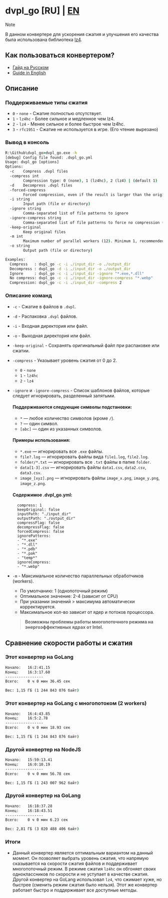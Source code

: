 # dvpl_go [RU] | [EN](README_EN.md)

 > [!NOTE]
 > В данном конвертере для ускорения сжатия и улучшения его качества была использована библиотека [lz4](https://github.com/lz4/lz4).

## Как пользоваться конвертером?
* [Гайд на Русском](.readme/how_to_use.md)
* [Guide in English](.readme/how_to_use_en.md)

## Описание

### Поддерживаемые типы сжатия

- `0` - `none` - Сжатие полностью отсутствует.
- `1` - `lz4hc` - Более сильное и медленное чем lz4.
- `2` - `lz4` - Менее сильное и более быстрое чем lz4hc.
- `3` - `rfc1951` - Сжатие не используется в игре. (Его чтение вырезано)

### Вывод в консоль

```cmd
R:\Github\dvpl_go>dvpl_go.exe -h
[debug] Config file found: .dvpl_go.yml
Usage: dvpl_go [options]
Options:
  -c    Compress .dvpl files
  -compress int
        Compression type: 0 (none), 1 (lz4hc), 2 (lz4) | (default 1)
  -d    Decompress .dvpl files
  -forced-compress
        Forced compression, even if the result is larger than the original
  -i string
        Input path (file or directory)
  -ignore string
        Comma-separated list of file patterns to ignore
  -ignore-compress string
        Comma-separated list of file patterns to force no compression (type 0)
  -keep-original
        Keep original files
  -m int
        Maximum number of parallel workers (12). Minimum 1, recommended 2. (default 1)
  -o string
        Output path (file or directory)

Examples:
  Compress   : dvpl_go -c -i ./input_dir -o ./output_dir
  Decompress : dvpl_go -d -i ./input_dir -o ./output_dir
  Ignore     : dvpl_go -c -i ./input_dir -ignore "*.exe,*.dll"
  No compress: dvpl_go -c -i ./input_dir -ignore-compress "*.webp"
  Compression: dvpl_go -c -i ./input_dir -compress 2
```

### Описание команд
- `-c` - Сжатие в файлов в `.dvpl`.
- `-d` - Распаковка `.dvpl` файлов.
- `-i` - Входная директория или файл.
- `-o` - Выходная директория или файл.
- `-keep-original` - Сохранять оригинальный файл при распаковке или сжатии.
- `-compress` - Указывает уровень сжатия от 0 до 2.
    - `0` - `none`
    - `1` - `lz4hc`
    - `2` - `lz4`
- `-ignore` и `-ignore-compress` - Список шаблонов файлов, которые следует игнорировать, разделенный запятыми.
    #### Поддерживаются следующие символы подстановки:
    - `*` — любое количество символов (кроме `/`).
    - `?` — один символ.
    - `[abc]` — один из указанных символов.

    #### Примеры использования:
    - `*.exe` — игнорировать все `.exe` файлы.
    - `file?.log` — игнорировать файлы вида `file1.log`, `file2.log`.
    - `folder/*.txt` — игнорировать все `.txt` файлы в папке `folder`.
    - `data[1-3].csv` — игнорировать файлы `data1.csv`, `data2.csv`, `data3.csv`.
    - `image_[xyz].png` — игнорировать файлы `image_x.png`, `image_y.png`, `image_z.png`.

    #### Содержимое .dvpl_go.yml:
        compress: 1
        keepOriginal: false
        inputPath: "./input_dir"
        outputPath: "./output_dir"
        compressFlag: false
        decompressFlag: false
		forcedCompress: false
        ignorePatterns:
        - "*.exe"
        - "*.dll"
        - "*.pdb"
        - "*.pak"
        - "temp*"
        ignoreCompress:
        - "*.webp"

- `-m` - Максимальное количество параллельных обработчиков (workers).
    - По умолчанию: 1 (однопоточный режим)
    - Оптимальное значение: 2-4 (зависит от CPU)
    - При указании значений > максимума автоматически корректируется.
    - Максимальное кол-во зависит от ядер и потоков процессора.
    > **Возможны проблемы работы многопоточного режима на энергоэффективных ядрах от Intel.**

## Сравнение скорости работы и сжатия

### Этот конвертер на GoLang
```cmd
Начало:   16:2:41.15
Конец:    16:3:17.60
-----------------
Всего:    0 ч 0 мин 36.45 сек

Вес: 1,15 ГБ (1 244 843 076 байт)
```

### Этот конвертер на GoLang с многопотоком (2 workers)
```cmd
Начало:   16:4:43.85
Конец:    16:5:2.78
-----------------
Всего:    0 ч 0 мин 18.93 сек

Вес: 1,15 ГБ (1 244 843 076 байт)
```

### Другой конвертер на NodeJS
```cmd
Начало:   15:59:13.41
Конец:    16:0:10.19
-----------------
Всего:    0 ч 0 мин 56.78 сек

Вес: 1,15 ГБ (1 243 007 962 байт)
```

### Другой конвертер на GoLang
```cmd
Начало:   16:18:37.28
Конец:    16:18:43.51
-----------------
Всего:    0 ч 0 мин 6.23 сек

Вес: 2,81 ГБ (3 020 488 406 байт)
```

### Итоги
- Данный конвертер является оптимальным вариантом на данный момент. Он позволяет выбрать уровень сжатия, что напрямую сказывается на скорости сжатия файлов и поддерживает многопоточный режим. В режиме сжатия `lz4hc` он обгоняет своих одноклассников по скорости и не уступает в качестве сжатия. Другой конвертер на GoLang использовал `lz4`, что сжимает хуже, но быстрее (сменить режим сжатия было нельзя). Этот же конвертер работает быстро и поддерживает все доступные методы.
